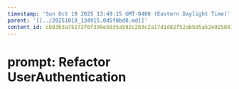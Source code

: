 ```yaml
---
timestamp: 'Sun Oct 19 2025 13:49:15 GMT-0400 (Eastern Daylight Time)'
parent: '[[../20251019_134915.0d5f0bd0.md]]'
content_id: cb03b3a75272f0f399e5035a592c2b3c2a17d1d82f52abb95a52e9258414226d
---
```


# prompt: Refactor UserAuthentication
